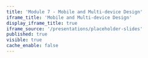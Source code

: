```yaml
---
title: 'Module 7 - Mobile and Multi-device Design'
iframe_title: 'Mobile and Multi-device Design'
display_iframe_title: true
iframe_source: '/presentations/placeholder-slides'
published: true
visible: true
cache_enable: false
---
```

